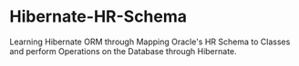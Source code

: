 # Hibernate-HR-Schema
Learning Hibernate ORM through Mapping Oracle's HR Schema to Classes and perform Operations on the Database through Hibernate.
